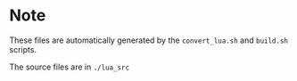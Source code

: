# Note

These files are automatically generated by the `convert_lua.sh` and `build.sh` scripts.

The source files are in `./lua_src`

